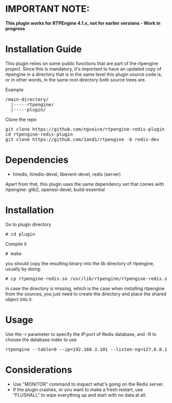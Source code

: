IMPORTANT NOTE:
======================

**This plugin works for RTPEngine 4.1.x, not for earlier versions - Work in progress**

Installation Guide
======================

This plugin relies on some public functions that are part of the rtpengine project. Since this is mandatory, it's important to have an updated copy of rtpengine in a directory that is in the same level this plugin source code is, or in other words, in the same root directory both source trees are.

Example

<pre>
/main-directory/
  |-----rtpengine/
  |-----plugin/
</pre>

Clone the repo
<pre>
git clone https://github.com/ngvoice/rtpengine-redis-plugin rtpengine-redis-plugin -b 1and1-fmetz
cd rtpengine-redis-plugin
git clone https://github.com/1and1/rtpengine -b redis-dev
</pre>

Dependencies
======================

- hiredis, hiredis-devel, libevent-devel, redis (server)

Apart from that, this plugin uses the same dependency set that comes with rtpengine: glib2, openssl-devel, build-essential

Installation
======================
Go to plugin directory

<pre>
# cd plugin
</pre>

Compile it

<pre>
# make
</pre>

you should copy the resulting binary into the lib directory of rtpengine, usually by doing:
<pre>
# cp rtpengine-redis.so /usr/lib/rtpengine/rtpengine-redis.so
</pre>

in case the directory is missing, which is the case when installing rtpengine from the sources, you just need to create the directory and place the shared object into it.


Usage
======================
Use the -r parameter to specify the IP:port of Redis database, and -R to choose the database index to use

<pre>
rtpengine --table=0 --ip=192.168.3.101 --listen-ng=127.0.0.1:22222 --pidfile=/var/run/mediaproxy-ng.pid -r 127.0.0.1:6379 -R 0
</pre>

Considerations
======================
- Use "MONITOR" command to inspect what's going on the Redis server.
- If the plugin crashes, or you want to make a fresh restart, use "FLUSHALL" to wipe everything up and start with no data at all.



